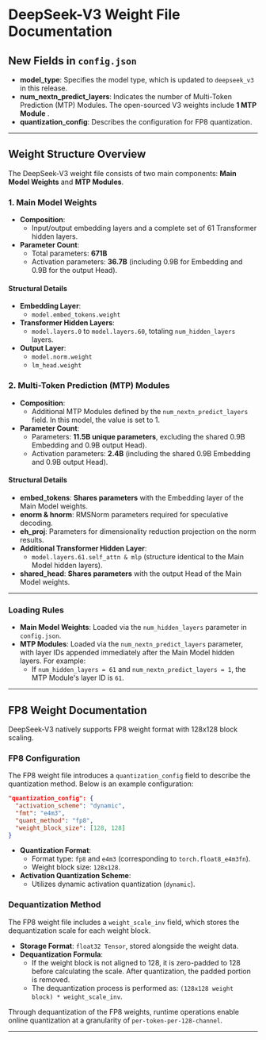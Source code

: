 # DeepSeek-V3 Weight File Documentation

## New Fields in `config.json`

- **model_type**: Specifies the model type, which is updated to `deepseek_v3` in
  this release.
- **num_nextn_predict_layers**: Indicates the number of Multi-Token Prediction
  (MTP) Modules. The open-sourced V3 weights include **1 MTP Module** .
- **quantization_config**: Describes the configuration for FP8 quantization.

---

## Weight Structure Overview

The DeepSeek-V3 weight file consists of two main components: **Main Model
Weights** and **MTP Modules**.

### 1. Main Model Weights

- **Composition**:
  - Input/output embedding layers and a complete set of 61 Transformer hidden
    layers.
- **Parameter Count**:
  - Total parameters: **671B**
  - Activation parameters: **36.7B** (including 0.9B for Embedding and 0.9B for
    the output Head).

#### Structural Details

- **Embedding Layer**:
  - `model.embed_tokens.weight`
- **Transformer Hidden Layers**:
  - `model.layers.0` to `model.layers.60`, totaling `num_hidden_layers` layers.
- **Output Layer**:
  - `model.norm.weight`
  - `lm_head.weight`

### 2. Multi-Token Prediction (MTP) Modules

- **Composition**:
  - Additional MTP Modules defined by the `num_nextn_predict_layers` field. In
    this model, the value is set to 1.
- **Parameter Count**:
  - Parameters: **11.5B unique parameters**, excluding the shared 0.9B Embedding
    and 0.9B output Head).
  - Activation parameters: **2.4B** (including the shared 0.9B Embedding and
    0.9B output Head).

#### Structural Details

- **embed_tokens**: **Shares parameters** with the Embedding layer of the Main
  Model weights.
- **enorm & hnorm**: RMSNorm parameters required for speculative decoding.
- **eh_proj**: Parameters for dimensionality reduction projection on the norm
  results.
- **Additional Transformer Hidden Layer**:
  - `model.layers.61.self_attn & mlp` (structure identical to the Main Model
    hidden layers).
- **shared_head**: **Shares parameters** with the output Head of the Main Model
  weights.

---

### Loading Rules

- **Main Model Weights**: Loaded via the `num_hidden_layers` parameter in
  `config.json`.
- **MTP Modules**: Loaded via the `num_nextn_predict_layers` parameter, with
  layer IDs appended immediately after the Main Model hidden layers. For
  example:
  - If `num_hidden_layers = 61` and `num_nextn_predict_layers = 1`, the MTP
    Module's layer ID is `61`.

---

## FP8 Weight Documentation

DeepSeek-V3 natively supports FP8 weight format with 128x128 block scaling.

### FP8 Configuration

The FP8 weight file introduces a `quantization_config` field to describe the
quantization method. Below is an example configuration:

```json
"quantization_config": {
  "activation_scheme": "dynamic",
  "fmt": "e4m3",
  "quant_method": "fp8",
  "weight_block_size": [128, 128]
}
```

- **Quantization Format**:
  - Format type: `fp8` and `e4m3` (corresponding to `torch.float8_e4m3fn`).
  - Weight block size: `128x128`.
- **Activation Quantization Scheme**:
  - Utilizes dynamic activation quantization (`dynamic`).

### Dequantization Method

The FP8 weight file includes a `weight_scale_inv` field, which stores the
dequantization scale for each weight block.

- **Storage Format**: `float32 Tensor`, stored alongside the weight data.
- **Dequantization Formula**:
  - If the weight block is not aligned to 128, it is zero-padded to 128 before
    calculating the scale. After quantization, the padded portion is removed.
  - The dequantization process is performed as:
    `(128x128 weight block) * weight_scale_inv`.

Through dequantization of the FP8 weights, runtime operations enable online
quantization at a granularity of `per-token-per-128-channel`.

---
